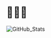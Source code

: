 <h1>👨🏽‍🍳</h1>


  ![GitHub_Stats](https://github-readme-stats.vercel.app/api?username=okolo157&theme=tokyonight)

